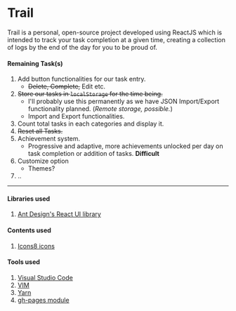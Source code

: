 # Trail
Trail is a personal, open-source project developed using ReactJS which is intended to track your task completion at a given time, creating a collection of logs by the end of the day for you to be proud of.

#### Remaining Task(s)
1. Add button functionalities for our task entry.
    * ~~Delete, Complete,~~ Edit etc.
2. ~~Store our tasks in `localStorage` for the time being.~~
    * I'll probably use this permanently as we have JSON Import/Export functionality planned. (*Remote storage, possible.*)
    * Import and Export functionalities.
3. Count total tasks in each categories and display it.
4. ~~Reset all Tasks.~~
5. Achievement system.
    * Progressive and adaptive, more achievements unlocked per day on task completion or addition of tasks. **Difficult**
6. Customize option
    * Themes?
7. ..

***

#### Libraries used
1. [Ant Design's ](http://ant.design/) [React UI library](http://ant.design/docs/react/introduce)

#### Contents used
1. [Icons8 icons](https://icons8.com/)

#### Tools used
1. [Visual Studio Code](https://code.visualstudio.com/)
2. [VIM](https://en.wikipedia.org/wiki/Vim_(text_editor))
3. [Yarn](https://yarnpkg.com/en/)
4. [gh-pages module](https://www.npmjs.com/package/gh-pages)